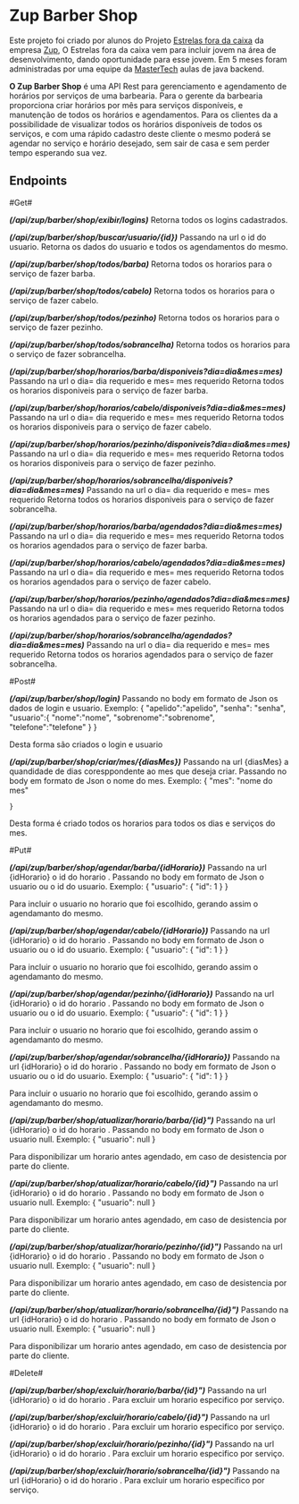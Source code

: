 # Zup Barber Shop
Este projeto foi criado por alunos do Projeto [Estrelas fora da caixa](https://www.zup.com.br/estrelas-fora-da-caixa) da empresa [Zup](https://www.zup.com.br/), O Estrelas fora da caixa vem para incluir jovem na área de desenvolvimento, dando oportunidade  para esse jovem. 
Em 5 meses foram administradas por uma equipe da [MasterTech](https://mastertech.com.br/) aulas de java backend.

**O Zup Barber Shop** é uma API Rest para gerenciamento e agendamento de horários por serviços de uma barbearia.
Para o gerente da barbearia proporciona criar horários por mês para serviços disponíveis, e manutenção de todos os horários e agendamentos.
Para os clientes da a possibilidade de visualizar todos os horários disponíveis de todos os serviços, e com uma rápido cadastro deste cliente o mesmo poderá se agendar no serviço e horário desejado, sem sair de casa e sem perder tempo esperando sua vez.

## Endpoints

#Get#

**_(/api/zup/barber/shop/exibir/logins)_**
Retorna todos os logins cadastrados.

**_(/api/zup/barber/shop/buscar/usuario/{id})_**
Passando na url o id do usuario.
Retorna os dados do usuario e todos os agendamentos do mesmo.

**_(/api/zup/barber/shop/todos/barba)_**
Retorna todos os horarios para o serviço de fazer barba.

**_(/api/zup/barber/shop/todos/cabelo)_**
Retorna todos os horarios para o serviço de fazer cabelo.

**_(/api/zup/barber/shop/todos/pezinho)_**
Retorna todos os horarios para o serviço de fazer pezinho.

**_(/api/zup/barber/shop/todos/sobrancelha)_**
Retorna todos os horarios para o serviço de fazer sobrancelha.

**_(/api/zup/barber/shop/horarios/barba/disponiveis?dia=dia&mes=mes)_**
Passando na url o dia= dia requerido e mes= mes requerido
Retorna todos os horarios disponiveis para o serviço de fazer barba.

**_(/api/zup/barber/shop/horarios/cabelo/disponiveis?dia=dia&mes=mes)_**
Passando na url o dia= dia requerido e mes= mes requerido
Retorna todos os horarios disponiveis para o serviço de fazer cabelo.

**_(/api/zup/barber/shop/horarios/pezinho/disponiveis?dia=dia&mes=mes)_**
Passando na url o dia= dia requerido e mes= mes requerido
Retorna todos os horarios disponiveis para o serviço de fazer pezinho.

**_(/api/zup/barber/shop/horarios/sobrancelha/disponiveis?dia=dia&mes=mes)_**
Passando na url o dia= dia requerido e mes= mes requerido
Retorna todos os horarios disponiveis para o serviço de fazer sobrancelha.

**_(/api/zup/barber/shop/horarios/barba/agendados?dia=dia&mes=mes)_**
Passando na url o dia= dia requerido e mes= mes requerido
Retorna todos os horarios agendados para o serviço de fazer barba.

**_(/api/zup/barber/shop/horarios/cabelo/agendados?dia=dia&mes=mes)_**
Passando na url o dia= dia requerido e mes= mes requerido
Retorna todos os horarios agendados para o serviço de fazer cabelo.

**_(/api/zup/barber/shop/horarios/pezinho/agendados?dia=dia&mes=mes)_**
Passando na url o dia= dia requerido e mes= mes requerido
Retorna todos os horarios agendados para o serviço de fazer pezinho.

**_(/api/zup/barber/shop/horarios/sobrancelha/agendados?dia=dia&mes=mes)_**
Passando na url o dia= dia requerido e mes= mes requerido
Retorna todos os horarios agendados para o serviço de fazer sobrancelha.

#Post#

**_(/api/zup/barber/shop/login)_**
Passando no body em formato de Json os dados de login e usuario.
Exemplo:
{
	"apelido":"apelido",
	"senha": "senha",
	"usuario":{
		"nome":"nome",
		"sobrenome":"sobrenome",
		"telefone":"telefone"
	}
}

Desta forma são criados o login e usuario

**_(/api/zup/barber/shop/criar/mes/{diasMes})_**
Passando na url {diasMes} a quandidade de dias coresppondente ao mes que deseja criar.
Passando no body em formato de Json o nome do mes.
Exemplo:
   {
        "mes": "nome do mes"
 
    }

Desta forma é criado todos os horarios para todos os dias e serviços do mes.

#Put#

**_(/api/zup/barber/shop/agendar/barba/{idHorario})_**
Passando na url {idHorario} o id do horario .
Passando no body em formato de Json o usuario ou o id do usuario.
Exemplo:
{
	"usuario": {
		"id": 1
	}
}

Para incluir o usuario no horario que foi escolhido, gerando assim o agendamanto do mesmo.

**_(/api/zup/barber/shop/agendar/cabelo/{idHorario})_**
Passando na url {idHorario} o id do horario .
Passando no body em formato de Json o usuario ou o id do usuario.
Exemplo:
{
	"usuario": {
		"id": 1
	}
}

Para incluir o usuario no horario que foi escolhido, gerando assim o agendamanto do mesmo.

**_(/api/zup/barber/shop/agendar/pezinho/{idHorario})_**
Passando na url {idHorario} o id do horario .
Passando no body em formato de Json o usuario ou o id do usuario.
Exemplo:
{
	"usuario": {
		"id": 1
	}
}

Para incluir o usuario no horario que foi escolhido, gerando assim o agendamanto do mesmo.

**_(/api/zup/barber/shop/agendar/sobrancelha/{idHorario})_**
Passando na url {idHorario} o id do horario .
Passando no body em formato de Json o usuario ou o id do usuario.
Exemplo:
{
	"usuario": {
		"id": 1
	}
}

Para incluir o usuario no horario que foi escolhido, gerando assim o agendamanto do mesmo.

**_(/api/zup/barber/shop/atualizar/horario/barba/{id}")_**
Passando na url {idHorario} o id do horario .
Passando no body em formato de Json o usuario null.
Exemplo:
{
	"usuario": null
}

Para disponibilizar um horario antes agendado, em caso de desistencia por parte do cliente.

**_(/api/zup/barber/shop/atualizar/horario/cabelo/{id}")_**
Passando na url {idHorario} o id do horario .
Passando no body em formato de Json o usuario null.
Exemplo:
{
	"usuario": null
}

Para disponibilizar um horario antes agendado, em caso de desistencia por parte do cliente.

**_(/api/zup/barber/shop/atualizar/horario/pezinho/{id}")_**
Passando na url {idHorario} o id do horario .
Passando no body em formato de Json o usuario null.
Exemplo:
{
	"usuario": null
}

Para disponibilizar um horario antes agendado, em caso de desistencia por parte do cliente.

**_(/api/zup/barber/shop/atualizar/horario/sobrancelha/{id}")_**
Passando na url {idHorario} o id do horario .
Passando no body em formato de Json o usuario null.
Exemplo:
{
	"usuario": null
}

Para disponibilizar um horario antes agendado, em caso de desistencia por parte do cliente.

#Delete#

**_(/api/zup/barber/shop/excluir/horario/barba/{id}")_**
Passando na url {idHorario} o id do horario .
Para excluir um horario especifico por serviço.

**_(/api/zup/barber/shop/excluir/horario/cabelo/{id}")_**
Passando na url {idHorario} o id do horario .
Para excluir um horario especifico por serviço.

**_(/api/zup/barber/shop/excluir/horario/pezinho/{id}")_**
Passando na url {idHorario} o id do horario .
Para excluir um horario especifico por serviço.

**_(/api/zup/barber/shop/excluir/horario/sobrancelha/{id}")_**
Passando na url {idHorario} o id do horario .
Para excluir um horario especifico por serviço.